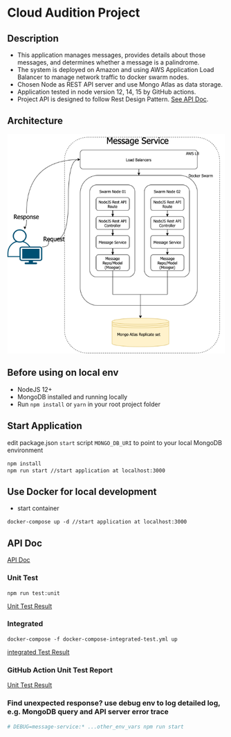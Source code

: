 # Cloud Audition Project

## Description

- This application manages messages, provides details about those messages, and determines whether a
  message is a palindrome.
- The system is deployed on Amazon and using AWS Application Load Balancer to manage network traffic
  to docker swarm nodes.
- Chosen Node as REST API server and use Mongo Atlas as data storage.
- Application tested in node version 12, 14, 15 by GitHub actions.
- Project API is designed to follow Rest Design Pattern. [See API Doc](API.md).

## Architecture

![alt text](docs/images/MessageServiceDiagram.png)

## Before using on local env

- NodeJS 12+
- MongoDB installed and running locally
- Run `npm install` or `yarn` in your root project folder

## Start Application

edit package.json `start` script `MONGO_DB_URI` to point to your local MongoDB environment

    npm install
    npm run start //start application at localhost:3000

## Use Docker for local development

- start container

```
docker-compose up -d //start application at localhost:3000
```

## API Doc

[API Doc](API.md)

### Unit Test

    npm run test:unit

[Unit Test Result](docs/images/command-line-test-result.md)

### Integrated

    docker-compose -f docker-compose-integrated-test.yml up 

[integrated Test Result](docs/images/command-line-test-result-2.md)

### GitHub Action Unit Test Report

[Unit Test Result](https://github.com/GoodSpeed-HL/message-service/runs/2315423072?check_suite_focus=true)

### Find unexpected response? use debug env to log detailed log, e.g. MongoDB query and API server error trace

```bash
# DEBUG=message-service:* ...other_env_vars npm run start
```
